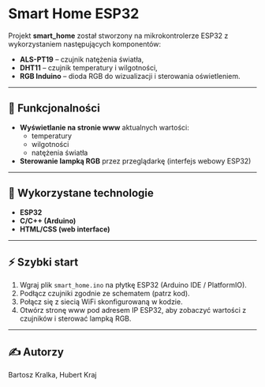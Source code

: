 # Smart Home ESP32

Projekt **smart_home** został stworzony na mikrokontrolerze ESP32 z wykorzystaniem następujących komponentów:

- **ALS-PT19** – czujnik natężenia światła,
- **DHT11** – czujnik temperatury i wilgotności,
- **RGB Induino** – dioda RGB do wizualizacji i sterowania oświetleniem.

---

## 📲 Funkcjonalności

- **Wyświetlanie na stronie www** aktualnych wartości:  
  - temperatury  
  - wilgotności  
  - natężenia światła  
- **Sterowanie lampką RGB** przez przeglądarkę (interfejs webowy ESP32)

---

## 🔧 Wykorzystane technologie

- **ESP32**
- **C/C++ (Arduino)**
- **HTML/CSS (web interface)**

---

## ⚡️ Szybki start

1. Wgraj plik `smart_home.ino` na płytkę ESP32 (Arduino IDE / PlatformIO).
2. Podłącz czujniki zgodnie ze schematem (patrz kod).
3. Połącz się z siecią WiFi skonfigurowaną w kodzie.
4. Otwórz stronę www pod adresem IP ESP32, aby zobaczyć wartości z czujników i sterować lampką RGB.

---

## ✍️ Autorzy

Bartosz Kralka, Hubert Kraj
